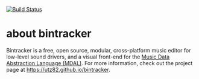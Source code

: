 [![Build Status](https://travis-ci.org/utz82/bintracker.svg?branch=master)](https://travis-ci.org/utz82/bintracker)

# about bintracker

Bintracker is a free, open source, modular, cross-platform music editor for low-level sound drivers, and a visual front-end for the [Music Data Abstraction Language (MDAL)](https://utz82.github.io/MDAL). For more information, check out the project page at https://utz82.github.io/bintracker.